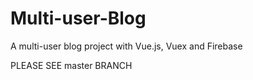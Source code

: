 # Multi-user-Blog
A multi-user blog project with Vue.js, Vuex and Firebase

PLEASE SEE master BRANCH
